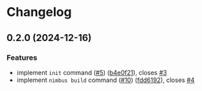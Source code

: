 # Changelog

## 0.2.0 (2024-12-16)


### Features

* implement `init` command ([#5](https://github.com/nimbus-cpp/nimbus/issues/5)) ([b4e0f21](https://github.com/nimbus-cpp/nimbus/commit/b4e0f219fd0963b95911390137f255af8f83a481)), closes [#3](https://github.com/nimbus-cpp/nimbus/issues/3)
* implement `nimbus build` command ([#10](https://github.com/nimbus-cpp/nimbus/issues/10)) ([fdd6192](https://github.com/nimbus-cpp/nimbus/commit/fdd6192c50ee5245b75d833f31e92f95f5a9402b)), closes [#4](https://github.com/nimbus-cpp/nimbus/issues/4)
